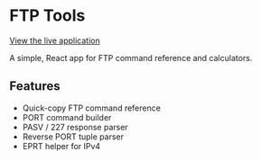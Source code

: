 # FTP Tools

[View the live application](https://Rift7.github.io/ftp-tools)

A simple, React app for FTP command reference and calculators.

## Features

- Quick-copy FTP command reference
- PORT command builder
- PASV / 227 response parser
- Reverse PORT tuple parser
- EPRT helper for IPv4
